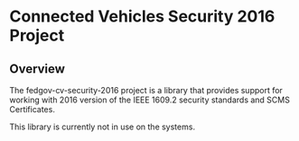 # Connected Vehicles Security 2016 Project

## Overview

The fedgov-cv-security-2016 project is a library that provides support for working with 2016 version of the IEEE 1609.2 security standards and SCMS Certificates.

This library is currently not in use on the systems.